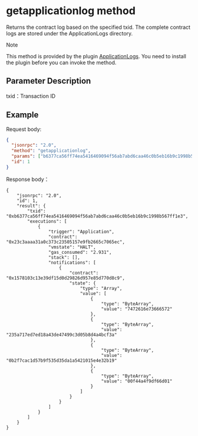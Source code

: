 # getapplicationlog method

Returns the contract log based on the specified txid. The complete contract logs are stored under the ApplicationLogs directory.

> [!Note]
>
> This method is provided by the plugin [ApplicationLogs](https://github.com/neo-project/neo-plugins/releases). You need to install the plugin before you can invoke the method.

## Parameter Description

txid：Transaction ID

## Example

Request body:

```json
{
  "jsonrpc": "2.0",
  "method": "getapplicationlog",
  "params": ["b6377ca56ff74ea5416469094f56ab7abd6caa46c0b5eb16b9c1998b567ff1e3"],
  "id": 1
}
```

Response body：

```
{
    "jsonrpc": "2.0",
    "id": 1,
    "result": {
        "txid": "0xb6377ca56ff74ea5416469094f56ab7abd6caa46c0b5eb16b9c1998b567ff1e3",
        "executions": [
            {
                "trigger": "Application",
                "contract": "0x23c3aaaa31a0c373c23505157e9fb2665c7065ec",
                "vmstate": "HALT",
                "gas_consumed": "2.931",
                "stack": [],
                "notifications": [
                    {
                        "contract": "0x1578103c13e39df15d0d29826d957e85d770d8c9",
                        "state": {
                            "type": "Array",
                            "value": [
                                {
                                    "type": "ByteArray",
                                    "value": "7472616e73666572"
                                },
                                {
                                    "type": "ByteArray",
                                    "value": "235a717ed7ed18a43de47499c3d05b8d4a4bcf3a"
                                },
                                {
                                    "type": "ByteArray",
                                    "value": "0b2f7cac1d57b9f535d35da1a5421015e4e32b19"
                                },
                                {
                                    "type": "ByteArray",
                                    "value": "00f44a4f9df66d01"
                                }
                            ]
                        }
                    }
                ]
            }
        ]
    }
}
```

